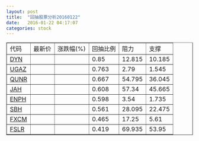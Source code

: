 ```yaml
---
layout: post
title:  "回抽股票分析20160122"
date:   2016-01-22 04:17:07
categories: stock
---
```

<script type="text/javascript">
var stockList = []
stockList.push('gb_dyn');
stockList.push('gb_ugaz');
stockList.push('gb_qunr');
stockList.push('gb_jah');
stockList.push('gb_enph');
stockList.push('gb_sbh');
stockList.push('gb_fxcm');
stockList.push('gb_fslr');
</script>
<table border="1">
 <tr>
 <td>代码</td>
 <td>最新价</td>
 <td>涨跌幅(%)</td>
 <td>回抽比例</td>
 <td>阻力</td>
 <td>支撑</td>
</tr>
  <tr id="dyn">
  <td><a href="http://stock.finance.sina.com.cn/usstock/quotes/DYN.html" target="_blank">DYN</a></td><td></td><td></td><td>0.85</td><td>12.815</td><td>10.185</td></tr>
  <tr id="ugaz">
  <td><a href="http://stock.finance.sina.com.cn/usstock/quotes/UGAZ.html" target="_blank">UGAZ</a></td><td></td><td></td><td>0.763</td><td>2.79</td><td>1.545</td></tr>
  <tr id="qunr">
  <td><a href="http://stock.finance.sina.com.cn/usstock/quotes/QUNR.html" target="_blank">QUNR</a></td><td></td><td></td><td>0.667</td><td>54.795</td><td>36.045</td></tr>
  <tr id="jah">
  <td><a href="http://stock.finance.sina.com.cn/usstock/quotes/JAH.html" target="_blank">JAH</a></td><td></td><td></td><td>0.608</td><td>57.34</td><td>45.665</td></tr>
  <tr id="enph">
  <td><a href="http://stock.finance.sina.com.cn/usstock/quotes/ENPH.html" target="_blank">ENPH</a></td><td></td><td></td><td>0.598</td><td>3.54</td><td>1.735</td></tr>
  <tr id="sbh">
  <td><a href="http://stock.finance.sina.com.cn/usstock/quotes/SBH.html" target="_blank">SBH</a></td><td></td><td></td><td>0.561</td><td>28.095</td><td>22.475</td></tr>
  <tr id="fxcm">
  <td><a href="http://stock.finance.sina.com.cn/usstock/quotes/FXCM.html" target="_blank">FXCM</a></td><td></td><td></td><td>0.465</td><td>17.25</td><td>5.61</td></tr>
  <tr id="fslr">
  <td><a href="http://stock.finance.sina.com.cn/usstock/quotes/FSLR.html" target="_blank">FSLR</a></td><td></td><td></td><td>0.419</td><td>69.935</td><td>53.95</td></tr>
</table>
